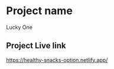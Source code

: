 # Project name

Lucky One

## Project Live link

https://healthy-snacks-option.netlify.app/









